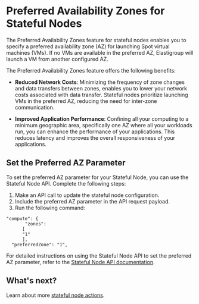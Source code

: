 # Preferred Availability Zones for Stateful Nodes

The Preferred Availability Zones feature for stateful nodes enables you to specify a preferred availability zone (AZ) for launching Spot virtual machines (VMs). If no VMs are available in the preferred AZ, Elastigroup will launch a VM from another configured AZ. 
 
The Preferred Availability Zones feature offers the following benefits: 

* **Reduced Network Costs**: Minimizing the frequency of zone changes and data transfers between zones, enables you to lower your network costs associated with data transfer. Stateful nodes prioritize launching VMs in the preferred AZ, reducing the need for inter-zone communication. 

* **Improved Application Performance**: Confining all your computing to a minimum geographic area, specifically one AZ where all your workloads run, you can enhance the performance of your applications. This reduces latency and improves the overall responsiveness of your applications. 

## Set the Preferred AZ Parameter 

To set the preferred AZ parameter for your Stateful Node, you can use the Stateful Node API. Complete the following steps: 

1. Make an API call to update the stateful node configuration. 
2. Include the preferred AZ parameter in the API request payload. 
3. Run the following command:  

```
"compute": { 
       "zones":  
      [ 
      "1" 
      ], 
  "preferredZone": "1", 
```

For detailed instructions on using the Stateful Node API to set the preferred AZ parameter, refer to the [Stateful Node API documentation](https://docs.spot.io/api/#tag/Elastigroup-Azure-Spot-VMs). 

## What's next? 

Learn about more [stateful node actions](managed-instance/azure/features/actions).  
